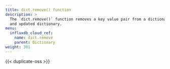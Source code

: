 ```yaml
---
title: dict.remove() function
description: >
  The `dict.remove()` function removes a key value pair from a dictionary and returns
  and updated dictionary.
menu:
  influxdb_cloud_ref:
    name: dict.remove
    parent: Dictionary
weight: 301
---
```


{{< duplicate-oss >}}